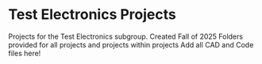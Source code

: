 # Test Electronics Projects
Projects for the Test Electronics subgroup. Created Fall of 2025
Folders provided for all projects and projects within projects
	Add all CAD and Code files here!

